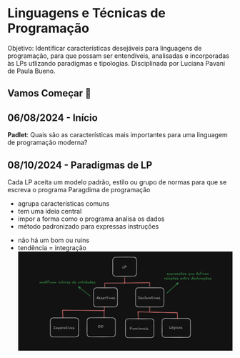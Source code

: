   # Linguagens e Técnicas de Programação 
  Objetivo: Identificar características desejáveis para linguagens de programação, para que possam ser entendíveis, analisadas e incorporadas às LPs utlizando paradigmas e tipologias.
  Disciplinada por Luciana Pavani de Paula Bueno.
  
  ## Vamos Começar 🚀  
  ## 06/08/2024 - Início
  **Padlet**: Quais são as características mais importantes para uma linguagem de programação moderna?

  ## 08/10/2024 - Paradigmas de LP
  Cada LP aceita um modelo padrão, estilo ou grupo de normas para que se escreva o programa
  Paragdima de programação
  - agrupa características comuns
  - tem uma ideia central
  - impor a forma como o programa analisa os dados
  - método padronizado para expressas instruções

  * não há um bom ou ruins
  * tendência = integração
  ![tipologia](https://github.com/DevIago15/cco-facul/blob/main/6%20Semestre/Linguagens%20e%20T%C3%A9cnicas%20de%20Programa%C3%A7%C3%A3o/img/tipologia.png)

